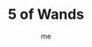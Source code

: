 ---
# basics
title     		 : "5 of Wands"
token					 : 'wands-05'
card_type			 : '' # major, minor, court
layout				 : "tarot-card"
author    		 : 'me'
one_liner 		 : "Confrontation, disruption, distinction, objection, strife"
alt_names			 : ['Strife', 'Rivalry']
images				 : ['/assets/images/tarot/rws/rw-wands-05.jpg']
keywords			 : ['confrontation', 'disruption', 'distinction', 'objection', 'strife']
url						 : 'tarot/cards/wands-05'
aliases				 : []

# password: 'foolish journey'
dropbox				 : 'https://www.dropbox.com/sh/0oeeq93adc7fe7b/AAAiSkGZpizg-_P9JsgqBiTra?dl=0'

meaning_light  : "Calmly expressing a dissenting opinion. Allowing someone to use his or her own methods to get a job done. Opening the floor for discussion or debate. Comparing progress made so far to standards set earlier."

meaning_shadow : "Berating others for their ridiculous opinions. Picking fights. Offering destructive criticism. Baiting people with barbed remarks. Disrupting progress with an endless stream of pointless objections."

# more detail
correspondence_planet 			: "Saturn"
correspondence_astrological : "Leo"
correspondence_affirmation  : "I can express dissent in constructive ways."
correspondence_story 				: "The main character takes a stand and says, “Enough is enough!”"

advice_relationships 	 : "Every relationship has its ups and downs; no two people can be together for any length of time without some friction. Without making things personal, air your grievances. Share how you feel. If you feel a confrontation coming on, ask yourself what triggers it and why."

advice_work 					 : "If your workplace lacks harmony, getting things done requires far more time and effort. Create an atmosphere where people feel free to share what they really think. Avoid the blame game; talk in terms of what should happen…and what happens when the system breaks down."

advice_spirituality 	 : "It’s easy to feel spiritually connected when meditating in a tranquil garden. But how can you maintain your balance when surrounded by emotionally-charged chaos? Remember: you are not your emotions. Withdraw. Breathe. Save anger for those few transgressions worthy of such a powerful emotion."

advice_personal_growth : "What makes you angry? How do you respond when you loose your cool? Going berserk isn’t the answer. Swallowing your feelings won’t work either. Find constructive, level-headed ways to say what you need to say before you reach the boiling point."

advice_fortune_telling : "Prepare for a fight with your best friend. Remember: once you let words loose, you can’t take them back."

questions	: ["How might meekness (as opposed to confrontation) work in your situation?", "How might changing yourself change the outcome of this particular battle?", "We’re quick to see the errors of others, but slow to understand how our own actions might contribute to confrontations. How have your actions contributed to the crisis?", "To what extent is your current issue worth fighting for?", "What alternatives are there to outright conflict?", "What happens in a “fair fight?” How can you keep this fight fair?"]

# referenced in the symbols.toml data file
symbols	  : ['5', 'wands', 'five-figures']

# metadata
suppress_topnav : true
related_cards 	: []

---